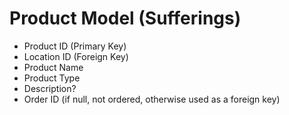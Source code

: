 # Product Model (Sufferings)

* Product ID (Primary Key)
* Location ID (Foreign Key)
* Product Name
* Product Type
* Description?
* Order ID (if null, not ordered, otherwise used as a foreign key)

